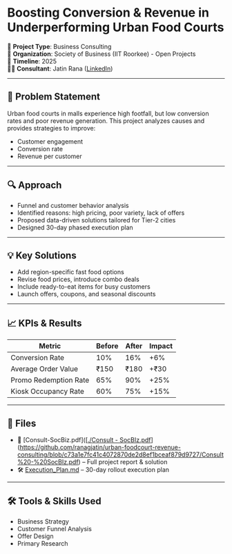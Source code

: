 # Boosting Conversion & Revenue in Underperforming Urban Food Courts

🧠 **Project Type**: Business Consulting  
📍 **Organization**: Society of Business (IIT Roorkee) - Open Projects  
📅 **Timeline**: 2025  
👨‍💼 **Consultant**: Jatin Rana ([LinkedIn](https://www.linkedin.com/in/jatin-rana-0a5632259))

---

## 📌 Problem Statement

Urban food courts in malls experience high footfall, but low conversion rates and poor revenue generation. This project analyzes causes and provides strategies to improve:

- Customer engagement
- Conversion rate
- Revenue per customer

---

## 🔍 Approach

- Funnel and customer behavior analysis
- Identified reasons: high pricing, poor variety, lack of offers
- Proposed data-driven solutions tailored for Tier-2 cities
- Designed 30-day phased execution plan

---

## 💡 Key Solutions

- Add region-specific fast food options
- Revise food prices, introduce combo deals
- Include ready-to-eat items for busy customers
- Launch offers, coupons, and seasonal discounts

---

## 📈 KPIs & Results

| Metric                 | Before | After  | Impact       |
|------------------------|--------|--------|--------------|
| Conversion Rate        | 10%    | 16%    | +6%          |
| Average Order Value    | ₹150   | ₹180   | +₹30         |
| Promo Redemption Rate  | 65%    | 90%    | +25%         |
| Kiosk Occupancy Rate   | 60%    | 75%    | +15%         |

---

## 📁 Files

- 📄 [Consult-SocBiz.pdf]([[./Consult - SocBIz.pdf](https://github.com/ranagjatin/urban-foodcourt-revenue-consulting/blob/c73a1e7fc41c4072870de2d8ef1bceaf879d9727/Consult%20-%20SocBIz.pdf)](https://github.com/ranagjatin/urban-foodcourt-revenue-consulting/blob/c73a1e7fc41c4072870de2d8ef1bceaf879d9727/Consult%20-%20SocBIz.pdf) – Full project report & solution  
- 🛠️ [Execution_Plan.md](./Execution_Plan.md) – 30-day rollout execution plan  

---

## 🛠 Tools & Skills Used

- Business Strategy
- Customer Funnel Analysis
- Offer Design
- Primary Research
